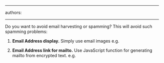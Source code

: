 

---
authors:

---




<span class='intro'> <p> Do you want to avoid email harvesting or spamming? This will avoid such spamming problems&#58; </p><ol><li><strong>Email Address display.</strong> Simply use email images e.g. 
   </li><li>
         <strong>Email Address link for mailto.</strong> Use JavaScript function for generating mailto from encrypted text. e.g.
   </li></ol> </span>




